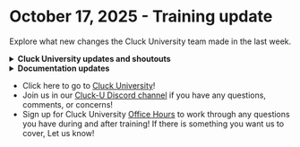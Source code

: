 # October 17, 2025 - Training update

Explore what new changes the Cluck University team made in the last week.

<details>

<summary><strong>Cluck University updates and shoutouts</strong> </summary>

* Lots of stuff brewing behind the scenes! Stay tuned for new courses in November.
* Reminders: Check out the new [About Cluck U](https://learn.rewst.io/page/how-to-use-cluck-u) page and [Rewst Crash Course.](https://learn.rewst.io/rewst-crash-course) These **starter resources** help others at your company learn Rewst with you!

- Get certified! Visit the [Rewst Certifications page](https://learn.rewst.io/page/certificates) to explore trainings (self-paced and live), take the certification exams, and earn prestigious badges.
  * **Rewst Foundations shoutouts**: A big shoutout to Denis, Karim, George, Kenny, James, Reilly, Justin, Miles, John, Ben, Ross, Joshua, and Noah for passing the Foundations Certification!
  * **Clean Automation shoutouts**: Congrats to Kenny, Reilly, Miles, Joshua, and Aaron for passing the Clean Automation Certification!

</details>

<details>

<summary><strong>Documentation updates</strong> </summary>

* [New guidance for how to select locale date time format for forms, depending on your browser and country](https://docs.rewst.help/documentation/automations/forms/intro-to-forms)
* [Relate ITG Contact with ITG Configuration Crate](https://docs.rewst.help/documentation/crates/existing-crate-documentation/relate-itg-contact-with-itg-configuration-crate)
* [Updated guidance on minimum required permissions for our ConnectWise ScreenConnect integration](https://docs.rewst.help/~/revisions/tULpQT3ekAa2xFfPJ0ee/documentation/configuration/integrations/integration-guides/connectwise-control-screenconnect)
* [Updated troubleshooting guidance for APAC customers using our NinjaOne integration](https://docs.rewst.help/documentation/configuration/integrations/integration-guides/ninjaone-integration-setup)
* [1Stream integration](https://docs.rewst.help/~/revisions/oox5xThRKRJizwPMPxvl/documentation/configuration/integrations/integration-guides/acronis-integration)
* [Update Ticket with Form Link - Generic](https://docs.rewst.help/documentation/crates/existing-crate-documentation/update-ticket-with-form-link-generic-crate) - New Crate
* [Workstation Offboarding](https://docs.rewst.help/documentation/crates/existing-crate-documentation/workstation-offboarding-crate) - New Crate

</details>

* Click here to go to [Cluck University](https://learn.rewst.io/)!&#x20;
* Join us in our [Cluck-U Discord channel](https://discord.com/channels/936789089703845988/1121465945295167588) if you have any questions, comments, or concerns!
* Sign up for Cluck University [Office Hours](https://learn.rewst.io/cluck-university-office-hours)  to work through any questions you have during and after training! If there is something you want us to cover, Let us know!
